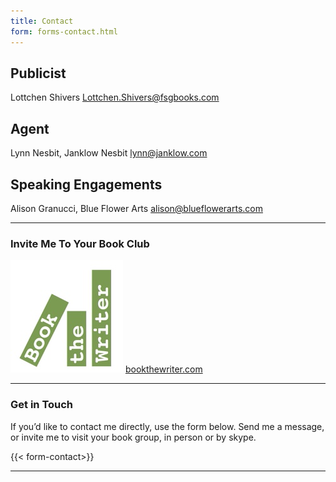 ```yaml
---
title: Contact
form: forms-contact.html
---
```


## Publicist
Lottchen Shivers <Lottchen.Shivers@fsgbooks.com>

## Agent
Lynn Nesbit, Janklow Nesbit <lynn@janklow.com>

## Speaking Engagements
Alison Granucci, Blue Flower Arts <alison@blueflowerarts.com>

---

### Invite Me To Your Book Club
[![Book the Writer](/uploads/book-the-writer-small.jpeg)](http://bookthewriter.com/writers/robinson/)
[bookthewriter.com](http://bookthewriter.com/writers/robinson/)


---


### Get in Touch

If you’d like to contact me directly, use the form below.  Send me a message, or invite me to visit your book group, in person or by skype.

{{< form-contact>}}

---
